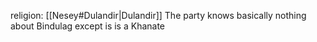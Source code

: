 religion: [[Nesey#Dulandir|Dulandir]]
The party knows basically nothing about Bindulag except is is a Khanate